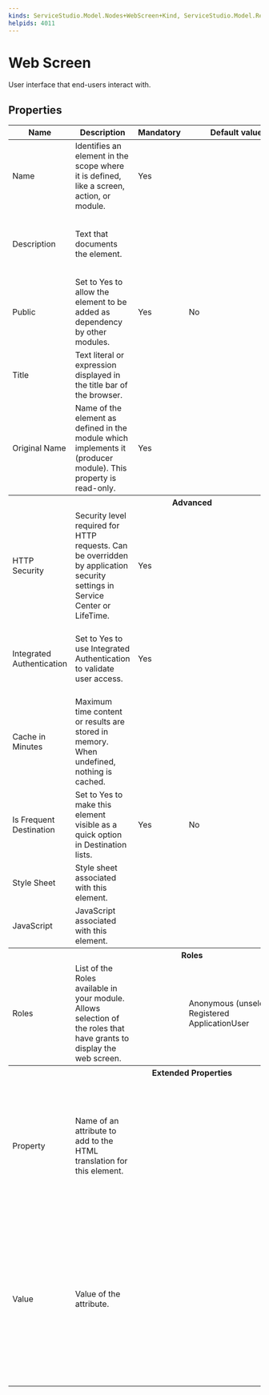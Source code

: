 ```yaml
---
kinds: ServiceStudio.Model.Nodes+WebScreen+Kind, ServiceStudio.Model.ReferenceWebScreen+Kind
helpids: 4011
---
```


# Web Screen

User interface that end-users interact with.  

## Properties

<table markdown="1">
<thead>
<tr>
<th>Name</th>
<th>Description</th>
<th>Mandatory</th>
<th>Default value</th>
<th>Observations</th>
</tr>
</thead>
<tbody>
<tr>
<td title="Name">Name</td>
<td>Identifies an element in the scope where it is defined, like a screen, action, or module.</td>
<td>Yes</td>
<td></td>
<td></td>
</tr>
<tr>
<td title="Description">Description</td>
<td>Text that documents the element.</td>
<td></td>
<td></td>
<td>Useful for documentation purpose.<br/>The maximum size of this property is 2000 characters.</td>
</tr>
<tr>
<td title="Public">Public</td>
<td>Set to Yes to allow the element to be added as dependency by other modules.</td>
<td>Yes</td>
<td>No</td>
<td></td>
</tr>
<tr>
<td title="Title">Title</td>
<td>Text literal or expression displayed in the title bar of the browser.</td>
<td></td>
<td></td>
<td>When this property is empty, the title bar has the name of the element.</td>
</tr>
<tr>
<td title="Original Name">Original Name</td>
<td>Name of the element as defined in the module which implements it (producer module). This property is read-only.</td>
<td>Yes</td>
<td></td>
<td>This property is only visible for referenced elements.</td>
</tr>
<tr class="separator">
<th colspan="5">Advanced</th>
</tr>
<tr>
<td title="HTTP Security">HTTP Security</td>
<td>Security level required for HTTP requests. Can be overridden by application security settings in Service Center or LifeTime.</td>
<td>Yes</td>
<td></td>
<td>The possible values are: "" (empty), None, SSL/TLS, SSL/TLS with client certificates.</td>
</tr>
<tr>
<td title="Integrated Authentication">Integrated Authentication</td>
<td>Set to Yes to use Integrated Authentication to validate user access.</td>
<td>Yes</td>
<td></td>
<td>An empty value means that the element inherits the integrated authentication specified at flow level.</td>
</tr>
<tr>
<td title="Cache in Minutes">Cache in Minutes</td>
<td>Maximum time content or results are stored in memory. When undefined, nothing is cached.</td>
<td></td>
<td></td>
<td></td>
</tr>
<tr>
<td title="Is Frequent Destination">Is Frequent Destination</td>
<td>Set to Yes to make this element visible as a quick option in Destination lists.</td>
<td>Yes</td>
<td>No</td>
<td></td>
</tr>
<tr>
<td title="Style Sheet">Style Sheet</td>
<td>Style sheet associated with this element.</td>
<td></td>
<td></td>
<td>Click on "..." to edit the property value.</td>
</tr>
<tr>
<td title="JavaScript">JavaScript</td>
<td>JavaScript associated with this element.</td>
<td></td>
<td></td>
<td>Click on "..." to edit the property value.</td>
</tr>
<tr class="separator">
<th colspan="5">Roles</th>
</tr>
<tr>
<td title="Roles">Roles</td>
<td>List of the Roles available in your module. Allows selection of the roles that have grants to display the web screen.</td>
<td></td>
<td>Anonymous (unselected)<br/>Registered<br/>ApplicationUser</td>
<td></td>
</tr>
<tr class="separator">
<th colspan="5">Extended Properties</th>
</tr>
<tr>
<td title="Property">Property</td>
<td>Name of an attribute to add to the HTML translation for this element.</td>
<td></td>
<td></td>
<td>You can pick a property from the drop-down list or type a free text. The name of the property will not be validated by the platform.<br/><br/>Duplicated properties are not allowed. Spaces, " or ' are also not allowed.</td>
</tr>
<tr>
<td title="Value">Value</td>
<td>Value of the attribute.</td>
<td></td>
<td></td>
<td>You can type the value directly or write expressions using the Expression Editor.<br/><br/>If the Value is empty, the corresponding HTML tag is created as property="property". For example, the nowrap property does not require a value, therefore nowrap="nowrap" is added.</td>
</tr>
</tbody>
</table>


